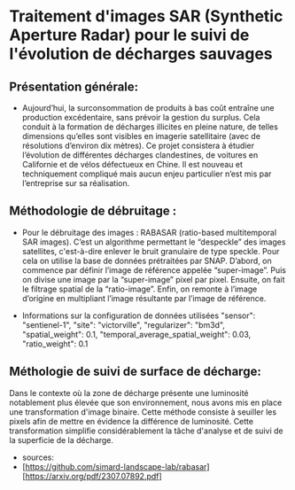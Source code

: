 # Traitement d'images SAR (Synthetic Aperture Radar) pour le suivi de l'évolution de décharges sauvages
## Présentation générale: 
* Aujourd’hui, la surconsommation de produits à bas coût entraîne une production excédentaire, sans prévoir la gestion du surplus. Cela conduit à la formation de décharges illicites en pleine nature, de telles dimensions qu’elles sont visibles en imagerie satellitaire (avec de résolutions d’environ dix mètres). Ce projet consistera à étudier l’évolution de différentes décharges clandestines, de voitures en Californie et de vélos défectueux en Chine. Il est nouveau et techniquement compliqué mais aucun enjeu particulier n’est mis par l’entreprise sur sa réalisation.

## Méthodologie de débruitage :
* Pour le débruitage des images : RABASAR (ratio-based multitemporal SAR images). C’est un algorithme permettant le “despeckle” des images satellites, c'est-à-dire enlever le bruit granulaire de type speckle. Pour cela on utilise la base de données prétraitées par SNAP. D’abord, on commence par définir l’image de référence appelée “super-image”. Puis on divise une image par la “super-image” pixel par pixel. Ensuite, on fait le filtrage spatial de la “ratio-image”. Enfin, on remonte à l’image d’origine en multipliant l’image résultante par l’image de référence.

* Informations sur la configuration de données utilisées 
  "sensor": "sentienel-1",
  "site": "victorville",
  "regularizer": "bm3d",
  "spatial_weight": 0.1,
  "temporal_average_spatial_weight": 0.03,
  "ratio_weight": 0.1


## Méthologie de suivi de surface de décharge:
Dans le contexte où la zone de décharge présente une luminosité notablement plus élevée que son environnement, nous avons mis en place une transformation d'image binaire. Cette méthode consiste à seuiller les pixels afin de mettre en évidence la différence de luminosité. Cette transformation simplifie considérablement la tâche d'analyse et de suivi de la superficie de la décharge.


* sources:
* [https://github.com/simard-landscape-lab/rabasar]
  [https://arxiv.org/pdf/2307.07892.pdf]
